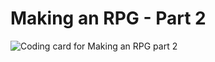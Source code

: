 # Making an RPG - Part 2

![Coding card for Making an RPG part 2](/static/coding-cards/10-rpg-part-2.jpg)
